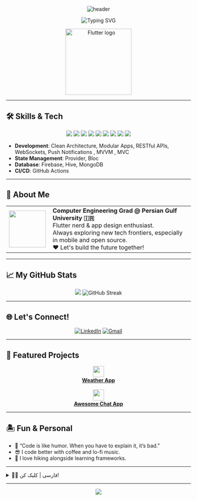 <p align="center">
  <img src="https://capsule-render.vercel.app/api?type=waving&color=00bcd4&height=200&section=header&text=This is%20%20%20Parsa!&fontSize=45&fontAlignY=40" alt="header"/>
</p>

<p align="center">
  <img src="https://readme-typing-svg.demolab.com?font=Fira+Code&weight=450&size=22&pause=1000&color=00bcd4&width=430&lines=Flutter+Dev+%7C+Persian+Gulf+University+CS+Grad;Open+Source+Lover+%F0%9F%92%99;Dreamer+%F0%9F%8C%9F+Code+%F0%9F%92%BB+Creator" alt="Typing SVG" />
</p>

<p align="center">
  <img width="180" src="https://cdn.jsdelivr.net/gh/devicons/devicon/icons/flutter/flutter-original.svg" alt="Flutter logo">
</p>

---

## 🛠️ Skills & Tech

<p align="center">
  <img src="https://img.shields.io/badge/Flutter-02569B?style=for-the-badge&logo=flutter&logoColor=white"/>
  <img src="https://img.shields.io/badge/Dart-0175C2?style=for-the-badge&logo=dart&logoColor=white"/>
  <img src="https://img.shields.io/badge/Firebase-FFCA28?style=for-the-badge&logo=firebase&logoColor=black"/>
  <img src="https://img.shields.io/badge/Git-black?style=for-the-badge&logo=git"/>
  <img src="https://img.shields.io/badge/GitHub-181717?style=for-the-badge&logo=github&logoColor=white"/>
  <img src="https://img.shields.io/badge/Hive-yellow?style=for-the-badge&logo=hive&logoColor=white"/>
  <img src="https://img.shields.io/badge/Figma-FF7262?style=for-the-badge&logo=figma&logoColor=white"/>
  <img src="https://img.shields.io/badge/MongoDB-47A248?style=for-the-badge&logo=mongodb&logoColor=white"/>
  <img src="https://img.shields.io/badge/MVVM-023430?style=for-the-badge&logoColor=white"/>
</p>


- **Development**: Clean Architecture, Modular Apps, RESTful APIs, WebSockets, Push Notifications , MVVM , MVC 
- **State Management**: Provider, Bloc  
- **Database**: Firebase, Hive, MongoDB  
- **CI/CD**: GitHub Actions  

---

## 🚀 About Me

<table>
  <tr>
    <td>
      <img align="left" src="https://avatars.githubusercontent.com/u/70006552?v=4" width="100"/>
    </td>
    <td>
      <b>Computer Engineering Grad @ Persian Gulf University 🇮🇷</b><br>
      Flutter nerd & app design enthusiast.<br>
      Always exploring new tech frontiers, especially in mobile and open source.<br>
      ❤️ Let's build the future together!
    </td>
  </tr>
</table>

---

## 📈 My GitHub Stats

<p align="center">
  <img src="https://github-readme-stats.vercel.app/api?username=parsard&show_icons=true&theme=nightowl" style="max-width:100%;" />
  <img src="https://streak-stats.demolab.com?user=parsard&theme=nightowl&hide_border=true" alt="GitHub Streak" />
</p>

---

## 🌐 Let's Connect!

<p align="center">
  <a href="https://www.linkedin.com/in/parsa-rood-0424bb27a/"><img alt="LinkedIn" src="https://img.shields.io/badge/LinkedIn-blue?style=for-the-badge&logo=linkedin&logoColor=white"></a>
  <a href="mailto:parsaroodhastam@gmail.com"><img alt="Gmail" src="https://img.shields.io/badge/Gmail-c14438?style=for-the-badge&logo=gmail&logoColor=white"></a>
</p>

---

## 📱 Featured Projects

<!-- Replace links with your real repo links and add images if you wish! -->
<p align="center">
  <a href="https://github.com/parsard/weatherApp"><img src="https://skillicons.dev/icons?i=flutter" height="30"/><br>
  <b>Weather App</b></a>  
  <br><br>
  <a href="https://github.com/parsard/ChatRoom"><img src="https://skillicons.dev/icons?i=flutter" height="30"/><br>
  <b>Awesome Chat App</b></a>
</p>

---

## 🏝️ Fun & Personal

- 💭 “Code is like humor. When you have to explain it, it’s bad.”
- 😎 I code better with coffee and lo-fi music.
- 🏃 I love hiking alongside learning frameworks.

---

<!-- Persian About (Optional) -->
<details>
<summary>👨‍💻 فارسی | کلیک کن!</summary>
<p>
فارغ‌التحصیل کامپیوتر از دانشگاه خلیج فارس، علاقه‌مند به توسعه سریع و تمیز اپلیکیشن موبایل با Flutter.<br>
<br>
🌟 دنبال کارهای مشترک و هیجان‌انگیز هستم، خوشحال می‌شم همکار و همراه پروژه‌های خفن باشیم!  
</p>
</details>

---

<!-- Banner footer (Optional): -->
<p align="center">
  <img src="https://capsule-render.vercel.app/api?type=waving&color=00bcd4&height=120&section=footer"/>
</p>
